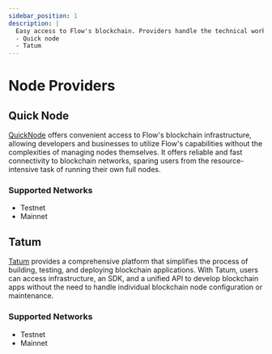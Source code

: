 ```yaml
---
sidebar_position: 1
description: |
  Easy access to Flow's blockchain. Providers handle the technical work, letting you use Flow's features without managing nodes yourself.
  - Quick node
  - Tatum
---
```


# Node Providers

## Quick Node

[QuickNode](https://www.quicknode.com/chains/flow) offers convenient access to Flow's blockchain infrastructure, allowing developers and businesses to utilize Flow's capabilities without the complexities of managing nodes themselves. It offers reliable and fast connectivity to blockchain networks, sparing users from the resource-intensive task of running their own full nodes.

### Supported Networks

- Testnet
- Mainnet

## Tatum

[Tatum](https://tatum.io/) provides a comprehensive platform that simplifies the process of building, testing, and deploying blockchain applications. With Tatum, users can access infrastructure, an SDK, and a unified API to develop blockchain apps without the need to handle individual blockchain node configuration or maintenance.

### Supported Networks

- Testnet
- Mainnet
